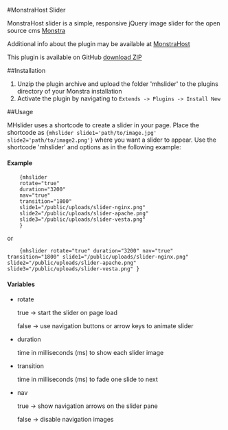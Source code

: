 #MonstraHost Slider

MonstraHost slider is a simple, responsive jQuery image slider for the open source cms [Monstra](http://www.monstra.org)

Additional info about the plugin may be available at [MonstraHost](http://www.monstrahost.com/)

This plugin is available on GitHub [download ZIP](https://github.com/thoncs/mhslider/archive/master.zip)

##Installation

1. Unzip the plugin archive and upload the folder 'mhslider' to the plugins directory of your Monstra installation
2. Activate the plugin by navigating to ` Extends -> Plugins -> Install New `

##Usage

MHslider uses a shortcode to create a slider in your page. Place the shortcode as `{mhslider slide1='path/to/image.jpg' slide2='path/to/image2.png'}` where you want a slider to appear. Use the shortcode 'mhslider' and options as in the following example: 

#### Example

		{mhslider 
		rotate="true" 
		duration="3200" 
		nav="true" 
		transition="1800" 
		slide1="/public/uploads/slider-nginx.png" 
		slide2="/public/uploads/slider-apache.png" 
		slide3="/public/uploads/slider-vesta.png" 
		}

or

		{mhslider rotate="true" duration="3200" nav="true" transition="1800" slide1="/public/uploads/slider-nginx.png" slide2="/public/uploads/slider-apache.png" slide3="/public/uploads/slider-vesta.png" }
		

#### Variables

+	rotate 
	
	true -> start the slider on page load
	
	false -> use navigation buttons or arrow keys to animate slider

+	duration

	time in milliseconds (ms) to show each slider image

+	transition

	time in milliseconds (ms) to fade one slide to next
	
+	nav

	true -> show navigation arrows on the slider pane
	
	false -> disable navigation images